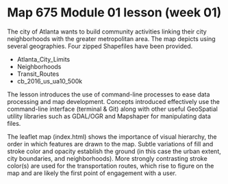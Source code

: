 # Map 675 Module 01 lesson (week 01)

The city of Atlanta wants to build community activities linking their city neighborhoods with the greater metropolitan area. The map depicts using several geographies. Four zipped Shapefiles have been provided.

* Atlanta_City_Limits
* Neighborhoods
* Transit_Routes
* cb_2016_us_ua10_500k

The lesson introduces the use of command-line processes to ease data processing and map development. Concepts introduced
effectively use the command-line interface (terminal & Git) along with other useful GeoSpatial utility libraries such as GDAL/OGR
and Mapshaper for manipulating data files.

The leaflet map (index.html) shows the importance of visual hierarchy, the order in which features are drawn to the map.
Subtle variations of fill and stroke color and opacity establish the ground (in this case the urban extent,
city boundaries, and neighborhoods). More strongly contrasting stroke color(s) are used for the transportation routes,
which rise to figure on the map and are likely the first point of engagement with a user.

